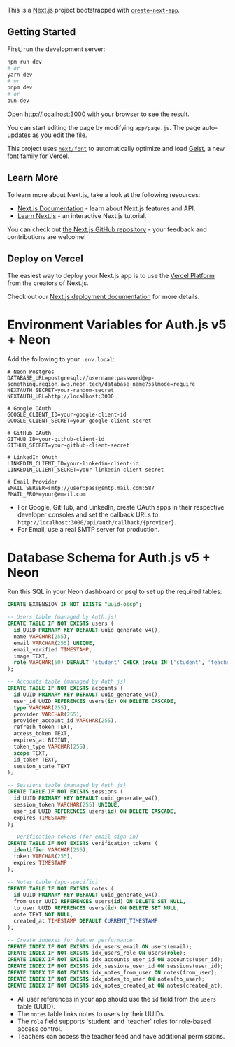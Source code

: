 This is a [Next.js](https://nextjs.org) project bootstrapped with [`create-next-app`](https://github.com/vercel/next.js/tree/canary/packages/create-next-app).

## Getting Started

First, run the development server:

```bash
npm run dev
# or
yarn dev
# or
pnpm dev
# or
bun dev
```

Open [http://localhost:3000](http://localhost:3000) with your browser to see the result.

You can start editing the page by modifying `app/page.js`. The page auto-updates as you edit the file.

This project uses [`next/font`](https://nextjs.org/docs/app/building-your-application/optimizing/fonts) to automatically optimize and load [Geist](https://vercel.com/font), a new font family for Vercel.

## Learn More

To learn more about Next.js, take a look at the following resources:

- [Next.js Documentation](https://nextjs.org/docs) - learn about Next.js features and API.
- [Learn Next.js](https://nextjs.org/learn) - an interactive Next.js tutorial.

You can check out [the Next.js GitHub repository](https://github.com/vercel/next.js) - your feedback and contributions are welcome!

## Deploy on Vercel

The easiest way to deploy your Next.js app is to use the [Vercel Platform](https://vercel.com/new?utm_medium=default-template&filter=next.js&utm_source=create-next-app&utm_campaign=create-next-app-readme) from the creators of Next.js.

Check out our [Next.js deployment documentation](https://nextjs.org/docs/app/building-your-application/deploying) for more details.

# Environment Variables for Auth.js v5 + Neon

Add the following to your `.env.local`:

```
# Neon Postgres
DATABASE_URL=postgresql://username:password@ep-something.region.aws.neon.tech/database_name?sslmode=require
NEXTAUTH_SECRET=your-random-secret
NEXTAUTH_URL=http://localhost:3000

# Google OAuth
GOOGLE_CLIENT_ID=your-google-client-id
GOOGLE_CLIENT_SECRET=your-google-client-secret

# GitHub OAuth
GITHUB_ID=your-github-client-id
GITHUB_SECRET=your-github-client-secret

# LinkedIn OAuth
LINKEDIN_CLIENT_ID=your-linkedin-client-id
LINKEDIN_CLIENT_SECRET=your-linkedin-client-secret

# Email Provider
EMAIL_SERVER=smtp://user:pass@smtp.mail.com:587
EMAIL_FROM=your@email.com
```

- For Google, GitHub, and LinkedIn, create OAuth apps in their respective developer consoles and set the callback URLs to `http://localhost:3000/api/auth/callback/{provider}`.
- For Email, use a real SMTP server for production.

# Database Schema for Auth.js v5 + Neon

Run this SQL in your Neon dashboard or psql to set up the required tables:

```sql
CREATE EXTENSION IF NOT EXISTS "uuid-ossp";

-- Users table (managed by Auth.js)
CREATE TABLE IF NOT EXISTS users (
  id UUID PRIMARY KEY DEFAULT uuid_generate_v4(),
  name VARCHAR(255),
  email VARCHAR(255) UNIQUE,
  email_verified TIMESTAMP,
  image TEXT,
  role VARCHAR(50) DEFAULT 'student' CHECK (role IN ('student', 'teacher'))
);

-- Accounts table (managed by Auth.js)
CREATE TABLE IF NOT EXISTS accounts (
  id UUID PRIMARY KEY DEFAULT uuid_generate_v4(),
  user_id UUID REFERENCES users(id) ON DELETE CASCADE,
  type VARCHAR(255),
  provider VARCHAR(255),
  provider_account_id VARCHAR(255),
  refresh_token TEXT,
  access_token TEXT,
  expires_at BIGINT,
  token_type VARCHAR(255),
  scope TEXT,
  id_token TEXT,
  session_state TEXT
);

-- Sessions table (managed by Auth.js)
CREATE TABLE IF NOT EXISTS sessions (
  id UUID PRIMARY KEY DEFAULT uuid_generate_v4(),
  session_token VARCHAR(255) UNIQUE,
  user_id UUID REFERENCES users(id) ON DELETE CASCADE,
  expires TIMESTAMP
);

-- Verification tokens (for email sign-in)
CREATE TABLE IF NOT EXISTS verification_tokens (
  identifier VARCHAR(255),
  token VARCHAR(255),
  expires TIMESTAMP
);

-- Notes table (app-specific)
CREATE TABLE IF NOT EXISTS notes (
  id UUID PRIMARY KEY DEFAULT uuid_generate_v4(),
  from_user UUID REFERENCES users(id) ON DELETE SET NULL,
  to_user UUID REFERENCES users(id) ON DELETE SET NULL,
  note TEXT NOT NULL,
  created_at TIMESTAMP DEFAULT CURRENT_TIMESTAMP
);

-- Create indexes for better performance
CREATE INDEX IF NOT EXISTS idx_users_email ON users(email);
CREATE INDEX IF NOT EXISTS idx_users_role ON users(role);
CREATE INDEX IF NOT EXISTS idx_accounts_user_id ON accounts(user_id);
CREATE INDEX IF NOT EXISTS idx_sessions_user_id ON sessions(user_id);
CREATE INDEX IF NOT EXISTS idx_notes_from_user ON notes(from_user);
CREATE INDEX IF NOT EXISTS idx_notes_to_user ON notes(to_user);
CREATE INDEX IF NOT EXISTS idx_notes_created_at ON notes(created_at);
```

- All user references in your app should use the `id` field from the `users` table (UUID).
- The `notes` table links notes to users by their UUIDs.
- The `role` field supports 'student' and 'teacher' roles for role-based access control.
- Teachers can access the teacher feed and have additional permissions.
